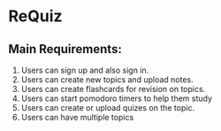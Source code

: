 # ReQuiz

## Main Requirements:

1. Users can sign up and also sign in.
2. Users can create new topics and upload notes.
3. Users can create flashcards for revision on topics. 
4. Users can start pomodoro timers to help them study
5. Users can create or upload quizes on the topic. 
6. Users can have multiple topics